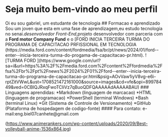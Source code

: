# Seja muito bem-vindo ao meu perfil 
<p aling="justify"> Oi eu sou gabriel, um estudante de tecnologia 
  ## Formacao e aprendizado
   Sou um joven que esta em uma fase de aprendizagem,eu estudo tecnologia no senai.<i>desenvolvedor Front-End</i>,projeto desenvolvedor com parceria com a <strong>Ford motor Company Fund</strong> e o <Senai-SP<strong> [FORD INICIA TERCEIRA TURMA DO PROGRAMA DE CAPACITACAO PRFISSIONAL EM TECNOLOGIA
(https://media.ford.com/content/fordmedia/fsa/br/pt/news/2024/01/ford--enter--inicia-terceira-turma-do-progama-de-capacitacao-pr.html).
     ![TURMA FORD <ENTER>](https://www.google.com/url?sa=i&url=https%3A%2F%2Fmedia.ford.com%2Fcontent%2Ffordmedia%2Ffsa%2Fbr%2Fpt%2Fnews%2F2024%2F01%2Fford--enter--inicia-terceira-turma-do-programa-de-capacitacao-pr.html&psig=AOvVaw1iyV8vg-e6i-rptZitVWwL&ust=1708521472161000&source=images&cd=vfe&opi=89978449&ved=0CBIQJRxqFwoTCIiVz7qBuoQDFQAAAAAdAAAAABAU)
     ### Linguagens aprendidas:
     *Markdown (linguagem de marcacao)
     *HTML (linguagem de programacao)
     *PowerShell (terminal Windows)
     *Bash (terminal Linux)
     *Git (Sistema de Controle de Versionamento)
     *GitHub (Plataforma de hospedagem de codigo-fonte)
     #### Para contato: e-mail:eng.biel07canhete@gmail.com

     


(https://www.animerankers.com/wp-content/uploads/2020/09/Best-volleyball-anime-1536x864.jpg)
